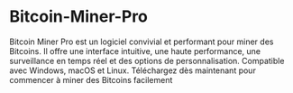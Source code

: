 # Bitcoin-Miner-Pro
Bitcoin Miner Pro est un logiciel convivial et performant pour miner des Bitcoins. Il offre une interface intuitive, une haute performance, une surveillance en temps réel et des options de personnalisation. Compatible avec Windows, macOS et Linux. Téléchargez dès maintenant pour commencer à miner des Bitcoins facilement
